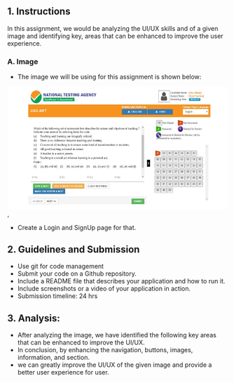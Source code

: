 ## 1. Instructions

In this assignment, we would be analyzing the UI/UX skills and  of a given image and identifying key,
areas that can be enhanced to improve the user experience.


### A. Image 
 - The image we will be using for this assignment is shown below:

![Screenshot](AssigmentImage.png),

- Create a Login and SignUp page for that.




## 2. Guidelines and Submission
 - Use git for code management
 - Submit your code on a Github repository.  
 - Include a README file that describes your application and how to run it.  
 - Include screenshots or a video of your application in action.  
 - Submission timeline: 24 hrs 
 

## 3.  Analysis:
 - After analyzing the image, we have identified the following key areas that can be enhanced to improve the UI/UX. 
 - In conclusion, by enhancing the navigation,  buttons,  images,  information, and  section.
 - we can greatly improve the UI/UX of the given image and provide a better user experience for user.